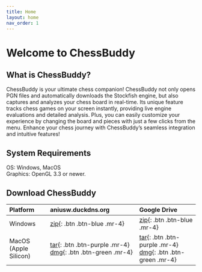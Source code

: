 ```yaml
---
title: Home
layout: home
nav_order: 1
---
```


# Welcome to ChessBuddy
## What is ChessBuddy?

ChessBuddy is your ultimate chess companion! ChessBuddy not only opens PGN files and automatically downloads the Stockfish engine, but also captures and analyzes your chess board in real-time. Its unique feature tracks chess games on your screen instantly, providing live engine evaluations and detailed analysis. Plus, you can easily customize your experience by changing the board and pieces with just a few clicks from the menu. Enhance your chess journey with ChessBuddy’s seamless integration and intuitive features!

## System Requirements

OS: Windows, MacOS<br>
Graphics: OpenGL 3.3 or newer.

## Download ChessBuddy

| Platform | aniusw.duckdns.org       | Google Drive |
|:---------|:-------------|:-------------|
| Windows |<span class="fs-5">[zip](http://18.224.180.84/downloads/ChessBuddy-windows-0.3.1.zip){: .btn .btn-blue .mr-4}</span>|<span class="fs-5">[zip](https://drive.google.com/file/d/1eRrrclB1X3gIoMP1uhuF-uq4WITAGhcm/view?usp=drive_link){: .btn .btn-blue .mr-4}</span>|
|MacOS (Apple Silicon)|<span class="fs-5">[tar](http://18.224.180.84/downloads/ChessBuddy-macos-0.3.1.tar){: .btn .btn-purple .mr-4} [dmg](http://18.224.180.84/downloads/ChessBuddy-macos-0.3.1.dmg){: .btn .btn-green .mr-4}</span>|<span class="fs-5">[tar](https://drive.google.com/file/d/1e7N_JxAMM7b6eVwM2rM5bS6rD__PZdEM/view?usp=drive_link){: .btn .btn-purple .mr-4} [dmg](https://drive.google.com/file/d/14VY21__O5PinyLAePHuzjBt2VdyI8zCv/view?usp=drive_link){: .btn .btn-green .mr-4}</span>|

